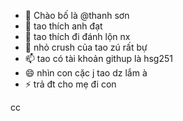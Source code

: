 - 👋 Chào bố là @thanh sơn
- 👀 tao thích anh đạt
- 🌱 tao thích đi đánh lộn nx
- 💞️ nhỏ crush của tao zú rất bự
- 📫 tao có tài khoản githup là hsg251
- 😄 nhìn con cặc j tao dz lắm à
- ⚡ trả đt cho mẹ đi con

<!---
Thanson251/Thanson251 is a ✨ special ✨ repository because its `README.md` (this file) appears on your GitHub profile.
You can click the Preview link to take a look at your changes.
--->cc

